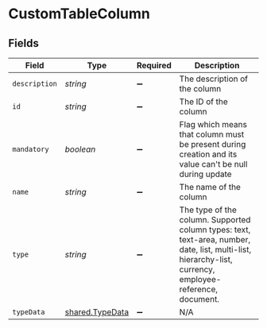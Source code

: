 # CustomTableColumn


## Fields

| Field                                                                                                                                                    | Type                                                                                                                                                     | Required                                                                                                                                                 | Description                                                                                                                                              |
| -------------------------------------------------------------------------------------------------------------------------------------------------------- | -------------------------------------------------------------------------------------------------------------------------------------------------------- | -------------------------------------------------------------------------------------------------------------------------------------------------------- | -------------------------------------------------------------------------------------------------------------------------------------------------------- |
| `description`                                                                                                                                            | *string*                                                                                                                                                 | :heavy_minus_sign:                                                                                                                                       | The description of the column                                                                                                                            |
| `id`                                                                                                                                                     | *string*                                                                                                                                                 | :heavy_minus_sign:                                                                                                                                       | The ID of the column                                                                                                                                     |
| `mandatory`                                                                                                                                              | *boolean*                                                                                                                                                | :heavy_minus_sign:                                                                                                                                       | Flag which means that column must be present during creation and its value can't be null during update                                                   |
| `name`                                                                                                                                                   | *string*                                                                                                                                                 | :heavy_minus_sign:                                                                                                                                       | The name of the column                                                                                                                                   |
| `type`                                                                                                                                                   | *string*                                                                                                                                                 | :heavy_minus_sign:                                                                                                                                       | The type of the column. Supported column types: text, text-area, number, date, list, multi-list, hierarchy-list, currency, employee-reference, document. |
| `typeData`                                                                                                                                               | [shared.TypeData](../../models/shared/typedata.md)                                                                                                       | :heavy_minus_sign:                                                                                                                                       | N/A                                                                                                                                                      |